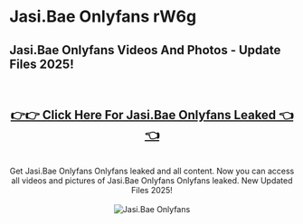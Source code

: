 # Jasi.Bae Onlyfans rW6g

<h2>Jasi.Bae Onlyfans Videos And Photos - Update Files 2025!</h2>
<br>
<div align="center">
<h2><a href="https://213.232.235.80/live/video.php?q=jasi.bae-onlyfans" rel="nofollow">👉👉 Click Here For Jasi.Bae Onlyfans Leaked 👈👈</a></h2>

<br>
Get Jasi.Bae Onlyfans Onlyfans leaked and all content. Now you can access all videos and pictures of Jasi.Bae Onlyfans Onlyfans leaked. New Updated Files 2025!
<br>
<br>
<a href="https://213.232.235.80/live/video.php?q=jasi.bae-onlyfans" rel="nofollow" data-target="animated-image.originalLink"><img src="https://i.imgur.com/dJHk4Zq.gif" alt="Jasi.Bae Onlyfans" style="max-width: 100%; display: inline-block;" data-target="animated-image.originalImage"></a>
</div>
<br>